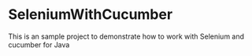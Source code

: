 # SeleniumWithCucumber
This is an sample project to demonstrate how to work with Selenium and cucumber for Java
